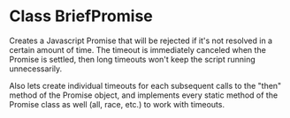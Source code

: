 # Class BriefPromise
Creates a Javascript Promise that will be rejected if it's not resolved in a certain amount of time. The timeout is immediately canceled when the Promise is settled, then long timeouts won't keep the script running unnecessarily.

Also lets create individual timeouts for each subsequent calls to the "then" method of the Promise object, and implements every static method of the Promise class as well (all, race, etc.) to work with timeouts.
